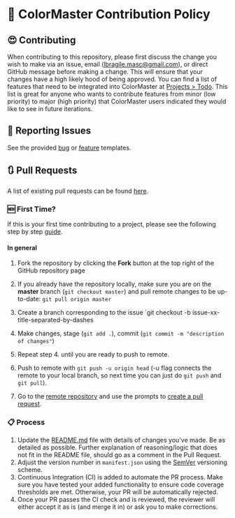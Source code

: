 # 🙌 ColorMaster Contribution Policy

## 😍 Contributing

When contributing to this repository, please first discuss the change you wish to make via an issue, email (lbragile.masc@gmail.com),
or direct GitHub message before making a change. This will ensure that your changes have a high likely hood of being approved.
You can find a list of features that need to be integrated into ColorMaster at [Projects > Todo](https://github.com/lbragile/ColorMaster/projects/2).
This list is great for anyone who wants to contribute features from minor (low priority) to major (high priority) that ColorMaster users indicated they would like to see in future iterations.

## 🧨 Reporting Issues

See the provided [bug](./ISSUE_TEMPLATE/bug_report.md) or [feature](./ISSUE_TEMPLATE/feature_request.md) templates.

## 🔃 Pull Requests

A list of existing pull requests can be found [here](https://github.com/lbragile/ColorMaster/pulls).

### 🆕 First Time?

If this is your first time contributing to a project, please see the following step by step [guide](https://akrabat.com/the-beginners-guide-to-contributing-to-a-github-project/).

#### In general

1. Fork the repository by clicking the **Fork** button at the top right of the GitHub repository page

2. If you already have the repository locally, make sure you are on the **master** branch (`git checkout master`) and pull remote changes to be up-to-date: `git pull origin master`

3. Create a branch corresponding to the issue `git checkout -b issue-xx-title-separated-by-dashes

4. Make changes, stage (`git add .`), commit (`git commit -m "description of changes"`)

5. Repeat step 4. until you are ready to push to remote.

6. Push to remote with `git push -u origin head` (-u flag connects the remote to your local branch, so next time you can just do `git push` and `git pull`).

7. Go to the [remote repository](https://www.github.com/lbragile/ColorMaster) and use the prompts to [create a pull request](https://docs.github.com/en/github/collaborating-with-pull-requests/proposing-changes-to-your-work-with-pull-requests/creating-a-pull-request).

### 📋 Process

1. Update the [README.md](../README.md) file with details of changes you've made. Be as detailed as possible. Further explanation of reasoning/logic that does not fit in the README file, should go as a comment in the Pull Request.
2. Adjust the version number in `manifest.json` using the [SemVer](https://semver.org/) versioning scheme.
3. Continuous Integration (CI) is added to automate the PR process. Make sure you have tested your added functionality to ensure code coverage thresholds are met. Otherwise, your PR will be automatically rejected.
4. Once your PR passes the CI check and is reviewed, the reviewer will either accept it as is (and merge it in) or ask you to make corrections.
